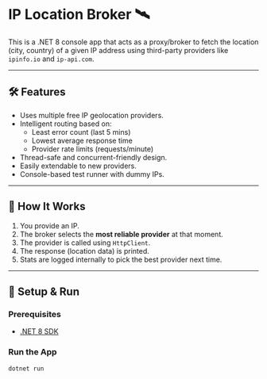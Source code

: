 # IP Location Broker 🛰️

This is a .NET 8 console app that acts as a proxy/broker to fetch the location (city, country) of a given IP address using third-party providers like `ipinfo.io` and `ip-api.com`.

---

## 🛠️ Features

- Uses multiple free IP geolocation providers.
- Intelligent routing based on:
  - Least error count (last 5 mins)
  - Lowest average response time
  - Provider rate limits (requests/minute)
- Thread-safe and concurrent-friendly design.
- Easily extendable to new providers.
- Console-based test runner with dummy IPs.

---

## 🚀 How It Works

1. You provide an IP.
2. The broker selects the **most reliable provider** at that moment.
3. The provider is called using `HttpClient`.
4. The response (location data) is printed.
5. Stats are logged internally to pick the best provider next time.

---

## 🔧 Setup & Run

### Prerequisites

- [.NET 8 SDK](https://dotnet.microsoft.com/en-us/download)

### Run the App

```bash
dotnet run
